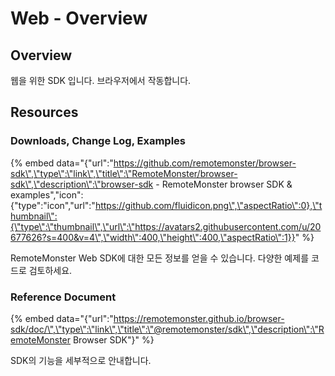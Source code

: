 # Web - Overview

## Overview

웹을 위한 SDK 입니다. 브라우저에서 작동합니다.

## Resources

### Downloads, Change Log, Examples

{% embed data="{\"url\":\"https://github.com/remotemonster/browser-sdk\",\"type\":\"link\",\"title\":\"RemoteMonster/browser-sdk\",\"description\":\"browser-sdk - RemoteMonster browser SDK & examples\",\"icon\":{\"type\":\"icon\",\"url\":\"https://github.com/fluidicon.png\",\"aspectRatio\":0},\"thumbnail\":{\"type\":\"thumbnail\",\"url\":\"https://avatars2.githubusercontent.com/u/20677626?s=400&v=4\",\"width\":400,\"height\":400,\"aspectRatio\":1}}" %}

RemoteMonster Web SDK에 대한 모든 정보를 얻을 수 있습니다. 다양한 예제를 코드로 검토하세요.

### Reference Document

{% embed data="{\"url\":\"https://remotemonster.github.io/browser-sdk/doc/\",\"type\":\"link\",\"title\":\"@remotemonster/sdk\",\"description\":\"RemoteMonster Browser SDK\"}" %}

SDK의 기능을 세부적으로 안내합니다.

